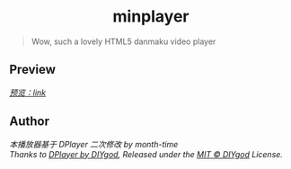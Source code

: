 <h1 align="center">minplayer</h1>

> Wow, such a lovely HTML5 danmaku video player
## Preview
*[预览：link](https://month-time.github.io/minplayer/demo/index.html)*

## Author
*本播放器基于 DPlayer 二次修改 by month-time*<br>
*Thanks to [DPlayer by DIYgod](https://github.com/DIYgod), Released under the [MIT © DIYgod](./LICENSE) License.*<br>

